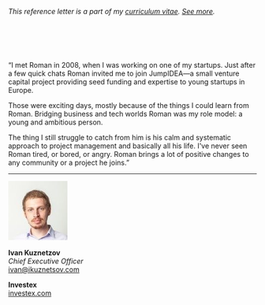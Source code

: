 _This reference letter is a part of my [curriculum vitae](/cv.html).
[See&nbsp;more](./)._

# &nbsp;

<p class="quote">&#8220;I met Roman in 2008, when I was working
on one of my startups.  Just after a few quick chats Roman invited
me to join JumpIDEA&mdash;a small venture capital project providing
seed funding and expertise to young startups in Europe.</p>

Those were exciting days, mostly because of the things I could learn
from Roman. Bridging business and tech worlds Roman was my role
model: a young and ambitious person.

The thing I still struggle to catch from him is his calm and
systematic approach to project management and basically all his
life.  I've never seen Roman tired, or bored, or angry. Roman brings
a lot of positive changes to any community or a project he joins.&#8221;

---

<img src="ik.jpeg" class="avatar">

**Ivan Kuznetzov**<br>
_Chief Executive Officer_<br>
ivan@ikuznetsov.com

**Investex**<br>
[investex.com](https://www.investex.com/en/)
